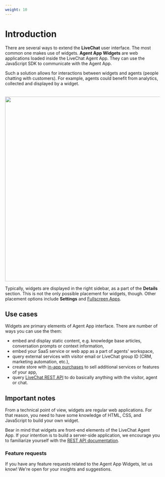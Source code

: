 ```yaml
---
weight: 10
---
```


# Introduction

There are several ways to extend the **LiveChat** user interface. The most common one makes use of widgets. **Agent App Widgets** are web applications loaded inside the LiveChat Agent App. They can use the JavaScript SDK to communicate with the Agent App.  

Such a solution allows for interactions between widgets and agents (people chatting with customers). For example, agents could benefit from analytics, collected and displayed by a widget.

<img src="../assets/images/agent-app-widget-sample.png" width="600" style="margin-top: 20px;max-width: 100%;"/>

Typically, widgets are displayed in the right sidebar, as a part of the **Details** section. This is not the only possible placement for widgets, though. Other placement options include **Settings** and [Fullscreen Apps](#fullscreen-apps).



## Use cases

Widgets are primary elements of Agent App interface. There are number of ways you can use the them:

* embed and display static content, e.g. knowledge base articles, conversation prompts or context information,
* embed your SaaS service or web app as a part of agents' workspace,
* query external services with visitor email or LiveChat group ID (CRM, marketing automation, etc.),
* create store with [in-app purchases](/docs/billing-api) to sell additional services or features of your app,
* query [LiveChat REST API](/docs/rest-api) to do basically anything with the visitor, agent or chat.

## Important notes

From a technical point of view, widgets are regular web applications. For that reason, you need to have some knowledge of HTML, CSS, and JavaScript to build your own widget. 

Bear in mind that widgets are front-end elements of the LiveChat Agent App. If your intention is to build a server-side application, we encourage you to familiarize yourself with the [REST API documentation](https://developers.livechatinc.com/docs/rest-api/).


### Feature requests

If you have any feature requests related to the Agent App Widgets, let us know! We're open for your insights and suggestions.